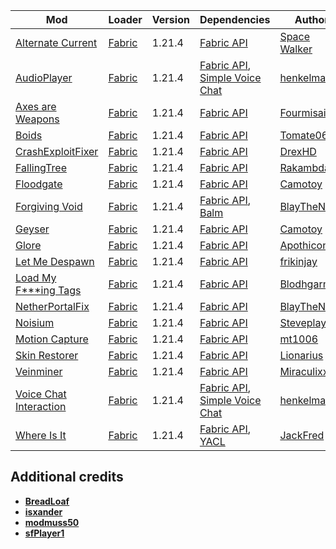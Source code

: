 | Mod | Loader | Version | Dependencies | Author | CDN |
|-----|--------|---------|--------------|--------|-----|
| [Alternate Current][url-alternate-current] | [Fabric][url-fabric] | 1.21.4 | [Fabric API][url-fabric-api] | [Space Walker][url-space-walker] | [Modrinth][url-modrinth] |
| [AudioPlayer][url-audio-player] | [Fabric][url-fabric] | 1.21.4 | [Fabric API][url-fabric-api], [Simple Voice Chat][url-simple-voice-chat] | [henkelmax][url-henkelmax] | [Modrinth][url-modrinth] |
| [Axes are Weapons][url-axes-are-weapons] | [Fabric][url-fabric] | 1.21.4 | [Fabric API][url-fabric-api] | [Fourmisain][url-fourmisain] | [Modrinth][url-modrinth] |
| [Boids][url-boids] | [Fabric][url-fabric] | 1.21.4 | [Fabric API][url-fabric-api] | [Tomate0613][url-tomate0613] | [Modrinth][url-modrinth] |
| [CrashExploitFixer][url-crash-exploit-fixer] | [Fabric][url-fabric] | 1.21.4 | [Fabric API][url-fabric-api] | [DrexHD][url-drexhd] | [Modrinth][url-modrinth] |
| [FallingTree][url-falling-tree] | [Fabric][url-fabric] | 1.21.4 | [Fabric API][url-fabric-api] | [Rakambda][url-rakambda] | [Modrinth][url-modrinth] |
| [Floodgate][url-floodgate] | [Fabric][url-fabric] | 1.21.4 | [Fabric API][url-fabric-api] | [Camotoy][url-camotoy] | [Modrinth][url-modrinth] |
| [Forgiving Void][url-forgiving-void] | [Fabric][url-fabric] | 1.21.4 | [Fabric API][url-fabric-api], [Balm][url-balm] | [BlayTheNinth][url-blaytheninth] | [Modrinth][url-modrinth] |
| [Geyser][url-geyser] | [Fabric][url-fabric] | 1.21.4 | [Fabric API][url-fabric-api] | [Camotoy][url-camotoy] | [Modrinth][url-modrinth] |
| [Glore][url-glore] | [Fabric][url-fabric] | 1.21.4 | [Fabric API][url-fabric-api] | [Apothicon][url-apothicon] | [Modrinth][url-modrinth] |
| [Let Me Despawn][url-let-me-despawn] | [Fabric][url-fabric] | 1.21.4 | [Fabric API][url-fabric-api] | [frikinjay][url-frikinjay] | [Modrinth][url-modrinth] |
| [Load My F***ing Tags][url-load-my-fucking-tags] | [Fabric][url-fabric] | 1.21.4 | [Fabric API][url-fabric-api] | [Blodhgarm][url-blodhgarm] | [Modrinth][url-modrinth] |
| [NetherPortalFix][url-nether-portal-fix] | [Fabric][url-fabric] | 1.21.4 | [Fabric API][url-fabric-api] | [BlayTheNinth][url-blayTheNinth] | [Modrinth][url-modrinth] |
| [Noisium][url-noisium] | [Fabric][url-fabric] | 1.21.4 | [Fabric API][url-fabric-api] | [Steveplays][url-steveplays] | [Modrinth][url-modrinth] |
| [Motion Capture][url-motion-capture] | [Fabric][url-fabric] | 1.21.4 | [Fabric API][url-fabric-api] | [mt1006][url-mt1006] | [Modrinth][url-modrinth] |
| [Skin Restorer][url-skin-restorer] | [Fabric][url-fabric] | 1.21.4 | [Fabric API][url-fabric-api] | [Lionarius][url-lionarius] | [Modrinth][url-modrinth] |
| [Veinminer][url-veinminer] | [Fabric][url-fabric] | 1.21.4 | [Fabric API][url-fabric-api] | [Miraculixx][url-miraculixx] | [Modrinth][url-modrinth] |
| [Voice Chat Interaction][url-voice-chat-interaction] | [Fabric][url-fabric] | 1.21.4 | [Fabric API][url-fabric-api], [Simple Voice Chat][url-simple-voice-chat] | [henkelmax][url-henkelmax] | [Modrinth][url-modrinth] |
| [Where Is It][url-where-is-it] | [Fabric][url-fabric] | 1.21.4 | [Fabric API][url-fabric-api], [YACL][url-yacl] | [JackFred][url-jackfred] | [Modrinth][url-modrinth] |

## Additional credits
- [__BreadLoaf__][url-breadloaf]
- [__isxander__][url-isxander]
- [__modmuss50__][url-modmuss50]
- [__sfPlayer1__][url-sfplayer1]

<!-- loaders -->
[url-fabric]: <https://maven.fabricmc.net/net/fabricmc/fabric-installer/1.0.1/fabric-installer-1.0.1.jar>
[url-curseforge]: <https://www.curseforge.com/>
[url-curseforge-app]: <https://download.overwolf.com/install/Download>
[url-modrinth]: <https://modrinth.com/>
[url-modrinth-app]: <https://launcher-files.modrinth.com/versions/0.9.3/windows/Modrinth%20App_0.9.3_x64-setup.exe>
<!-- authors -->
[url-apothicon]: <https://modrinth.com/user/Apothicon>
[url-blaytheninth]: <https://modrinth.com/user/BlayTheNinth>
[url-blodhgarm]: <https://modrinth.com/user/Blodhgarm>
[url-breadloaf]: <https://modrinth.com/user/BreadLoaf>
[url-camotoy]: <https://modrinth.com/user/Camotoy>
[url-drexhd]: <https://modrinth.com/user/DrexHD>
[url-fourmisain]: <https://modrinth.com/user/Fourmisain>
[url-frikinjay]: <https://modrinth.com/user/frikinjay>
[url-henkelmax]: <https://modrinth.com/user/henkelmax>
[url-isxander]: <https://modrinth.com/user/isxander>
[url-jackfred]: <https://modrinth.com/user/JackFred>
[url-lionarius]: <https://modrinth.com/user/Lionarius>
[url-miraculixx]: <https://modrinth.com/user/Miraculixx>
[url-mt1006]: <https://modrinth.com/user/mt1006>
[url-modmuss50]: <https://modrinth.com/user/modmuss50>
[url-rakambda]: <https://modrinth.com/user/Rakambda>
[url-sfplayer1]: <https://modrinth.com/user/sfPlayer1>
[url-space-walker]: <https://modrinth.com/user/Space%20Walker>
[url-steveplays]: <https://modrinth.com/user/Steveplays>
[url-tomate0613]: <https://modrinth.com/user/Tomate0613>
<!-- mods -->
[url-alternate-current]: <https://cdn.modrinth.com/data/r0v8vy1s/versions/DwfiGUVU/alternate-current-mc1.21.2-1.9.1.jar>
[url-audio-player]: <https://cdn.modrinth.com/data/SRlzjEBS/versions/377C94c4/audioplayer-fabric-1.21.4-1.13.2.jar>
[url-axes-are-weapons]: <https://cdn.modrinth.com/data/1jvt7RTc/versions/HsVnjewK/AxesAreWeapons-1.9.3-fabric-1.21.3.jar>
[url-balm]: <https://cdn.modrinth.com/data/MBAkmtvl/versions/x4uPXWNU/balm-fabric-1.21.4-21.4.22.jar>
[url-boids]: <https://cdn.modrinth.com/data/2OckSy74/versions/aiZEd0aD/Boids-1.2.3.jar>
[url-crash-exploit-fixer]: <https://cdn.modrinth.com/data/Z5GdSH3X/versions/dqRkbGHB/crashexploitfixer-fabric-1.1.0%2B1.21.jar>
[url-fabric-api]: <https://cdn.modrinth.com/data/P7dR8mSH/versions/bQZpGIz0/fabric-api-0.119.2%2B1.21.4.jar>
[url-falling-tree]: <https://cdn.modrinth.com/data/Fb4jn8m6/versions/VZaMZN0O/FallingTree-1.21.4-1.21.4.7.jar>
[url-floodgate]: <https://cdn.modrinth.com/data/bWrNNfkb/versions/nyg969vQ/Floodgate-Fabric-2.2.4-b43.jar>
[url-forgiving-void]: <https://cdn.modrinth.com/data/1vkzEZjE/versions/ekBzxjNk/forgivingvoid-fabric-1.21.4-21.4.3.jar>
[url-geyser]: <https://cdn.modrinth.com/data/wKkoqHrH/versions/ipWZqOpN/geyser-fabric-Geyser-Fabric-2.6.1-b787.jar>
[url-glore]: <https://cdn.modrinth.com/data/bqmWbUVO/versions/PiDN4198/glore-1.20.3-1.4.2.jar>
[url-let-me-despawn]: <https://cdn.modrinth.com/data/vE2FN5qn/versions/Wb7jqi55/letmedespawn-1.21.x-fabric-1.5.0.jar>
[url-load-my-fucking-tags]: <https://cdn.modrinth.com/data/67kVxsaO/versions/jEDKD9YH/lmft-1.1.0%2B1.21.4-fabric.jar>
[url-nether-portal-fix]: <https://cdn.modrinth.com/data/nPZr02ET/versions/DuRtZjks/netherportalfix-fabric-1.21.4-21.4.3.jar>
[url-noisium]: <https://cdn.modrinth.com/data/KuNKN7d2/versions/9NHdQfkN/noisium-fabric-2.5.0%2Bmc1.21.4.jar>
[url-motion-capture]: <https://cdn.modrinth.com/data/gWu44BYU/versions/uHGyuyZr/Mocap-FABRIC-1.21.4-1.3.9.jar>
[url-simple-voice-chat]: <https://cdn.modrinth.com/data/9eGKb6K1/versions/pl9FpaYJ/voicechat-fabric-1.21.4-2.5.26.jar>
[url-skin-restorer]: <https://cdn.modrinth.com/data/ghrZDhGW/versions/1ozhCpij/skinrestorer-2.2.1%2B1.21-fabric.jar>
[url-veinminer]: <https://cdn.modrinth.com/data/OhduvhIc/versions/wXrGnwAw/veinminer-fabric-2.3.2.jar>
[url-voice-chat-interaction]: <https://cdn.modrinth.com/data/qsSP2ZZ0/versions/MCSYkp3r/vcinteraction-fabric-1.21.4-1.0.8.jar>
[url-where-is-it]: <https://cdn.modrinth.com/data/FCTyEqkn/versions/K6qcgGyq/whereisit-2.6.4%2B1.21.2.jar>
[url-yacl]: <https://cdn.modrinth.com/data/1eAoo2KR/versions/XeXZrziK/yet_another_config_lib_v3-3.6.6%2B1.21.4-fabric.jar>
